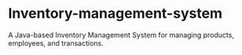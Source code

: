 # Inventory-management-system
A Java-based Inventory Management System for managing products, employees, and transactions.
